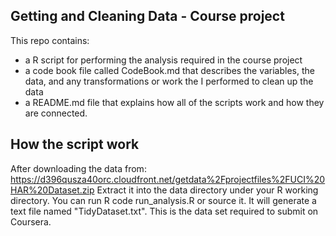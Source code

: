 ## Getting and Cleaning Data - Course project

This repo contains:
- a R script for performing the analysis required in the course project
- a code book file called CodeBook.md that describes the variables, the data, and any transformations or work the I performed to clean up the data
- a README.md file that explains how all of the scripts work and how they are connected.


## How the script work
After downloading the data from:
https://d396qusza40orc.cloudfront.net/getdata%2Fprojectfiles%2FUCI%20HAR%20Dataset.zip
Extract it into the data directory under your R working directory.
You can run R code run_analysis.R or source it. It will generate a text file named "TidyDataset.txt". This is the data set required to submit on Coursera.
   
